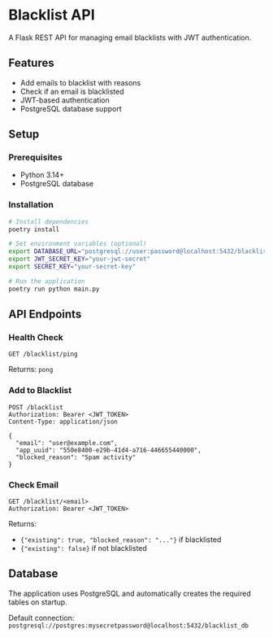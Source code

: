 # Blacklist API

A Flask REST API for managing email blacklists with JWT authentication.

## Features

- Add emails to blacklist with reasons
- Check if an email is blacklisted
- JWT-based authentication
- PostgreSQL database support

## Setup

### Prerequisites

- Python 3.14+
- PostgreSQL database

### Installation

```bash
# Install dependencies
poetry install

# Set environment variables (optional)
export DATABASE_URL="postgresql://user:password@localhost:5432/blacklist_db"
export JWT_SECRET_KEY="your-jwt-secret"
export SECRET_KEY="your-secret-key"

# Run the application
poetry run python main.py
```

## API Endpoints

### Health Check
```
GET /blacklist/ping
```
Returns: `pong`

### Add to Blacklist
```
POST /blacklist
Authorization: Bearer <JWT_TOKEN>
Content-Type: application/json

{
  "email": "user@example.com",
  "app_uuid": "550e8400-e29b-41d4-a716-446655440000",
  "blocked_reason": "Spam activity"
}
```

### Check Email
```
GET /blacklist/<email>
Authorization: Bearer <JWT_TOKEN>
```

Returns:
- `{"existing": true, "blocked_reason": "..."}` if blacklisted
- `{"existing": false}` if not blacklisted

## Database

The application uses PostgreSQL and automatically creates the required tables on startup.

Default connection: `postgresql://postgres:mysecretpassword@localhost:5432/blacklist_db`
